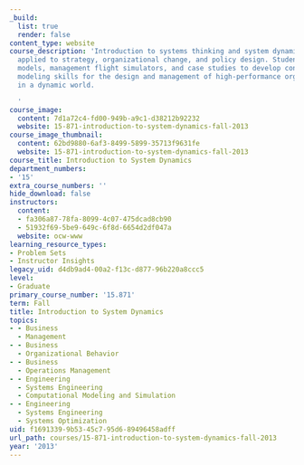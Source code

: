 ```yaml
---
_build:
  list: true
  render: false
content_type: website
course_description: 'Introduction to systems thinking and system dynamics modeling
  applied to strategy, organizational change, and policy design. Students use simulation
  models, management flight simulators, and case studies to develop conceptual and
  modeling skills for the design and management of high-performance organizations
  in a dynamic world.

  '
course_image:
  content: 7d1a72c4-fd00-949b-a9c1-d38212b92232
  website: 15-871-introduction-to-system-dynamics-fall-2013
course_image_thumbnail:
  content: 62bd9880-6af3-8499-5899-35713f9631fe
  website: 15-871-introduction-to-system-dynamics-fall-2013
course_title: Introduction to System Dynamics
department_numbers:
- '15'
extra_course_numbers: ''
hide_download: false
instructors:
  content:
  - fa306a87-78fa-8099-4c07-475dcad8cb90
  - 51932f69-5be9-649c-6f8d-6654d2df047a
  website: ocw-www
learning_resource_types:
- Problem Sets
- Instructor Insights
legacy_uid: d4db9ad4-00a2-f13c-d877-96b220a8ccc5
level:
- Graduate
primary_course_number: '15.871'
term: Fall
title: Introduction to System Dynamics
topics:
- - Business
  - Management
- - Business
  - Organizational Behavior
- - Business
  - Operations Management
- - Engineering
  - Systems Engineering
  - Computational Modeling and Simulation
- - Engineering
  - Systems Engineering
  - Systems Optimization
uid: f1691339-9b53-45c7-95d6-89496458adff
url_path: courses/15-871-introduction-to-system-dynamics-fall-2013
year: '2013'
---
```

